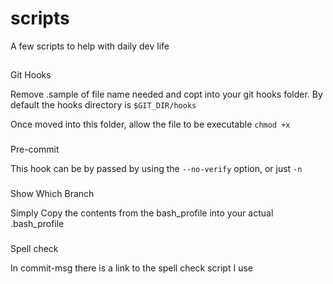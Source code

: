# scripts


A few scripts to help with daily dev life

##
Git Hooks

Remove .sample of file name needed and copt into your git hooks folder. 
By default the hooks directory is `$GIT_DIR/hooks`

Once moved into this folder, allow the file to be executable `chmod +x`
 
###
Pre-commit

This hook can be by passed by using the `--no-verify` option, or just `-n`

###
Show Which Branch

Simply Copy the contents from the bash_profile into your actual .bash_profile

###
Spell check

In commit-msg there is a link to the spell check script I use
